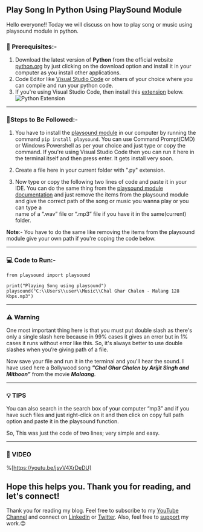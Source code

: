 ## Play Song In Python Using PlaySound Module

Hello everyone!! Today we will discuss on how to play song or music using playsound module in  python. 

### 💼 Prerequisites:-
1. Download the latest version of **Python** from the official website [python.org](https://www.python.org/) by just clicking on the download option and install  it in your computer as you install other applications.
2. Code Editor like [Visual Studio Code](https://code.visualstudio.com/download) or others of your choice where you can compile and run your python code.
3. If you're using Visual Studio Code, then install this [extension](https://marketplace.visualstudio.com/items?itemName=ms-python.python) below.
![Python Extension](https://cdn.hashnode.com/res/hashnode/image/upload/v1645270474912/8MDud1WWP.png) 

---
### 📝Steps to Be Followed:-

1. You have to install the [playsound module](https://pypi.org/project/playsound/) in our computer by running the command `pip install playsound`. 
You can use Command Prompt(CMD) or Windows Powershell as per your choice and just type or copy the command.
If you're using Visual Studio Code then you can run it here in the terminal itself and then press enter. It gets install very soon. 

2. Create a file here in your current folder with ".py" extension.

3. Now type or copy the following two lines of code and paste it in your IDE. You can do the same thing from the [playsound module documentation](https://pypi.org/project/playsound/) and just remove the items from the playsound module and give the correct path of the song or music you wanna play or you can type a  
name of a “.wav” file or “.mp3” file if you have it in the same(current) folder. 

**Note**:- You have to do the same like removing the items from the playsound module give your own path if you're coping the code below.

---
### 💻 Code to Run:- 
```
from playsound import playsound

print("Playing Song using playsound")
playsound("C:\\Users\\user\\Music\\Chal Ghar Chalen - Malang 128 Kbps.mp3")

```
---
### ⚠️ Warning
One most important thing here is that you must put double slash as there's only a single slash here because in 99% 
cases it gives an error but in 1% cases it runs without error like this. So, it's always better to use double slashes when you’re giving path of a file.

Now save your file and run it in the terminal and you'll hear the sound. I have used here a Bollywood song **_"Chal Ghar Chalen by Arijit Singh and Mithoon"_** from the movie **_Malaang_**.  

---
### 💡 TIPS 
You can also search in the search box of your computer “mp3” and if you have such files and just right-click on it and then click on copy full path option and paste it in the playsound function.  

So, This was just the code of two  lines; very simple and easy.

---
### 🎥 VIDEO
%[https://youtu.be/jsvV4XrDeDU]

## Hope this helps you. Thank you for reading, and let's connect!
Thank you for reading my blog. Feel free to subscribe to my [YouTube Channel](https://www.youtube.com/channel/UCsuzc8lqAbgUYo4yzpjtfSw) and connect on [LinkedIn](https://www.linkedin.com/in/susmita-dey-15a15a210/) or [Twitter](https://twitter.com/its_SusmitaDey).
Also, feel free to [support](https://www.buymeacoffee.com/susmitadey) my work.😊